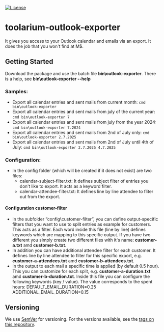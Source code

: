 [![License](https://img.shields.io/github/license/toolarium/toolarium-outlook-exporter)](https://github.com/toolarium/toolarium-outlook-exporter/blob/main/LICENSE)


# toolarium-outlook-exporter

It gives you access to your Outlook calendar and emails via an export. It does the job that you won't find at M$.

## Getting Started

Download the package and use the batch file **bin\outlook-exporter**. There is a help, see **bin\outlook-exporter --help**

### Samples:

- Export all calendar entries and sent mails from current month: ```cmd bin\outlook-exporter```
- Export all calendar entries and sent mails from july of the current year: ```cmd bin\outlook-exporter 7```
- Export all calendar entries and sent mails from july from the year 2024: ```cmd bin\outlook-exporter 7.2024```
- Export all calendar entries and sent mails from 2nd of July only: ```cmd bin\outlook-exporter 2.7.2025```
- Export all calendar entries and sent mails from 2nd of July until 4th of July: ```cmd bin\outlook-exporter 2.7.2025 4.7.2025```


### Configuration:

- In the config folder (which will be created if it does not exist) are two files:
    - calendar-subject-filter.txt: It defines subject filter of entries you don't like to export. It acts as a keyword filter.
    - calendar-attendee-filter.txt: It defines line by line attendee to fliter out from the export. 

#### Configuration customer-filter

- In the subfolder “config\customer-filter”, you can define output-specific filters that you want to use to split entries as example for customers. This acts as a filter. Each word inside this file (line by line) defines keywords which are mapping to this specific output. If you have two different you simply create two different files with it's name: **customer-a.txt** amd **customer-b.txt**.
- In addition you can have additional attendee filter for each customer. It defines line by line attendee to fliter for this specific export, e.g. **customer-a-attendees.txt** amd **customer-b-attendees.txt**.
- In the output to each mail a specific time is applied (by default 0.5 hour). This you can customize for each split, e.g. **customer-a-duration.txt** amd **customer-b-duration.txt**. Inside this file you can configure the following keywords (key / value). The value corresponds to the spent hours:
    DEFAULT_EMAIL_DURATION=0.25
    ADDITIONAL_EMAIL_DURATION=0.15

## Versioning

We use [SemVer](http://semver.org/) for versioning. For the versions available, see the [tags on this repository](https://github.com/toolarium/toolarium-outlook-exporter/tags).